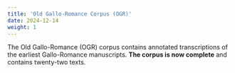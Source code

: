 ```yaml
---
title: 'Old Gallo-Romance Corpus (OGR)'
date: 2024-12-14
weight: 1
---
```


The Old Gallo-Romance (OGR) corpus contains annotated transcriptions of the earliest Gallo-Romance
manuscripts. __The corpus is now complete__ and contains twenty-two texts.


